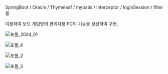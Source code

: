  SpringBoot / Oracle / Thymeleaf / mybatis / interceptor / loginSession / filter를 
 
 이용하여 보드 게임방의 관리자용 PC의 기능을 상상하여 구현.

![포폴_2024_01](https://github.com/Limjaewoo-kor/boardGame_Pre/assets/68491295/fb1a0258-3f3d-44bc-a0c1-6d7ec6df6234)

![포폴_4](https://github.com/Limjaewoo-kor/boardGame_Pre/assets/68491295/e1cd49cc-f4cc-4773-8aef-10e66bf57076)

![포폴_2](https://github.com/Limjaewoo-kor/boardGame_Pre/assets/68491295/bbb9d823-db82-47a9-a69e-5b8f10aa0713)

![포폴_3](https://github.com/Limjaewoo-kor/boardGame_Pre/assets/68491295/3f506ec2-ad43-4e91-947b-1f78a54f4ae0)
